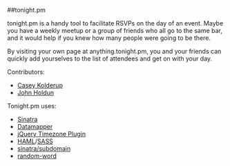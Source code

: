 ##tonight.pm

tonight.pm is a handy tool to facilitate RSVPs on the day of an event. Maybe you have a weekly meetup or a group of friends who all go to the same bar, and it would help if you knew how many people were going to be there.

By visiting your own page at anything.tonight.pm, you and your friends can quickly add yourselves to the list of attendees and get on with your day.

Contributors:

* [Casey Kolderup][ck]
* [John Holdun][joho]

[ck]: http://github.com/ckolderup
[joho]: http://github.com/johnholdun

Tonight.pm uses:

* [Sinatra][sinatra]
* [Datamapper][dm]
* [jQuery Timezone Plugin][jquerytz]
* [HAML][haml]/[SASS][sass]
* [sinatra/subdomain][ssd]
* [random-word][rw]

[sinatra]: http://www.sinatrarb.com
[dm]: http://datamapper.org
[jquerytz]: https://github.com/hwki/jQuery-Timezone/
[haml]: http://haml-lang.com
[sass]: http://sass-lang.com
[ssd]: http://rubygems.org/gems/sinatra-subdomain
[rw]: http://rubygems.org/gems/random-word
